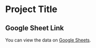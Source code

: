 # Project Title

## Google Sheet Link

You can view the data on [Google Sheets](https://docs.google.com/spreadsheets/d/14dMyI3PJpj3yIA5GWmvW_pq6eA_70ELOqKVxQWEafD8/edit?usp=sharing).

